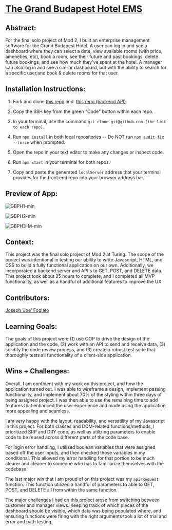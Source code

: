 # [The Grand Budapest Hotel EMS](https://jfogiato.github.io/)

  

## Abstract:

[//]: <>

For the final solo project of Mod 2, I built an enterprise management software for the Grand Budapest Hotel. A user can log in and see a dashboard where they can select a date, view available rooms (with price, ameneties, etc), book a room, see their future and past bookings, delete future bookings, and see how much they've spent at the hotel. A manager can also log in and see a similar dashboard, but with the ability to search for a specific user,and book & delete rooms for that user.


## Installation Instructions:

[//]: <>

1. Fork and clone [this repo](https://github.com/jfogiato/overlook) and  [this repo (backend API)](https://github.com/turingschool-examples/overlook-api).

1. Copy the SSH key from the green "Code" button within each repo.

1. In your terminal, use the command `git clone git@github.com:[the link to each repo]`.

1. Run `npm install` in both local repositories -- Do NOT run `npm audit fix --force` when prompted.

1. Open the repo in your text editor to make any changes or inspect code.

1. Run `npm start` in your terminal for both repos.

1. Copy and paste the generated `localServer` address that your terminal provides for the front end repo into your browser address bar.
  

## Preview of App:

[//]: <>
![GBPH1-min](https://user-images.githubusercontent.com/57634618/223189791-4d69aa4b-3eb2-4ddc-96ab-ac799d844628.gif)

![GBPH2-min](https://user-images.githubusercontent.com/57634618/223189847-9a8f6679-a8ad-46f0-b1a5-1d6a53aeeb8a.gif)

![GBPH3-M-min](https://user-images.githubusercontent.com/57634618/223189857-3aedd269-d549-4fb8-94ee-eecc5a7b21ff.gif)
 

## Context:

[//]: <>

This project was the final solo project of Mod 2 at Turing. The scope of the project was intentional in testing our ability to write Javascript, HTML, and CSS to build a fully functional application on our own. Additionally, we incorporated a backend server and API's to GET, POST, and DELETE data. This project took about 25 hours to complete, and I completed all MVP functionality, as well as a handful of additional features to improve the UX.


## Contributors:

[//]: <>

[Joseph 'Joe' Fogiato](https://github.com/jfogiato)

  
## Learning Goals:

[//]: <>

The goals of this project were (1) use OOP to drive the design of the application and the code, (2) work with an API to send and receive data, (3) solidify the code review process, and (3) create a robust test suite that thoroughly tests all functionality of a client-side application.

  
## Wins + Challenges:

[//]: <>

Overall, I am confident with my work on this project, and how the application turned out. I was able to wireframe a design, implement passing functionality, and implement about 70% of the styling within three days of being assigned project. I was then able to use the remaining time to add features that enhanced the user experience and made using the application more appealing and seamless. 

I am very happy with the layout, readability, and versatility of my Javascript in this project. For both classes and DOM-related functions/methods, I prioritized SRP and DRY code, as well as utilizing parameters to enable code to be reused across different parts of the code base. 

For login error handling, I utilized boolean variables that were assigned based off the user inputs, and then checked those variables in my conditional. This allowed my error handling for that portion to be much clearer and cleaner to someone who has to familiarize themselves with the codebase. 

The last major win that I am proud of on this project was my `apirRequest` function. This function utilized a handful of parameters to able to GET, POST, and DELETE all from within the same function. 


The major challenges I had on this project arose from switching between customer and manager views. Keeping track of which pieces of the dashboard should be visible, which data was being populated where, and ensuring functions were firing with the right arguments took a lot of trial and error and path testing.